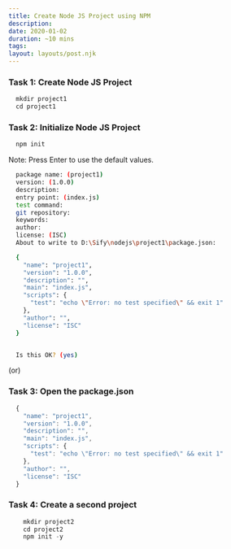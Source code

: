 ```yaml
---
title: Create Node JS Project using NPM
description: 
date: 2020-01-02
duration: ~10 mins
tags:
layout: layouts/post.njk
---
```


### Task 1:  Create Node JS Project

```js
  mkdir project1
  cd project1
```

### Task 2: Initialize Node JS Project

```js
  npm init
```

Note: Press Enter to use the default values.

```bash
  package name: (project1)
  version: (1.0.0)
  description:
  entry point: (index.js)
  test command:
  git repository:
  keywords:
  author:
  license: (ISC)
  About to write to D:\Sify\nodejs\project1\package.json:

  {
    "name": "project1",
    "version": "1.0.0",
    "description": "",
    "main": "index.js",
    "scripts": {
      "test": "echo \"Error: no test specified\" && exit 1"
    },
    "author": "",
    "license": "ISC"
  }


  Is this OK? (yes)
```
(or)

### Task 3: Open the package.json

```js
  {
    "name": "project1",
    "version": "1.0.0",
    "description": "",
    "main": "index.js",
    "scripts": {
      "test": "echo \"Error: no test specified\" && exit 1"
    },
    "author": "",
    "license": "ISC"
  }

```

### Task 4: Create a second project 


```js
    mkdir project2
    cd project2
    npm init -y
```
